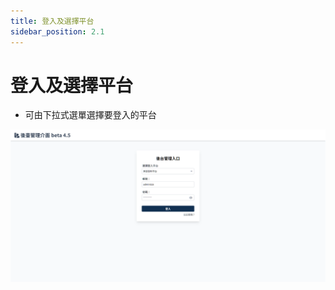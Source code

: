 ```yaml
---
title: 登入及選擇平台
sidebar_position: 2.1
---
```


# 登入及選擇平台

-   可由下拉式選單選擇要登入的平台

![登入畫面](./img/login.png)
